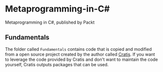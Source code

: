 # Metaprogramming-in-C#

Metaprogramming in C#, published by Packt

## Fundamentals

The folder called `Fundamentals` contains code that is copied and modified from a open source project created by the author called [Cratis](https://github.com/aksio-insurtech/Cratis).
If you want to leverage the code provided by Cratis and don't want to maintain the code yourself, Cratis outputs packages that can be used.
